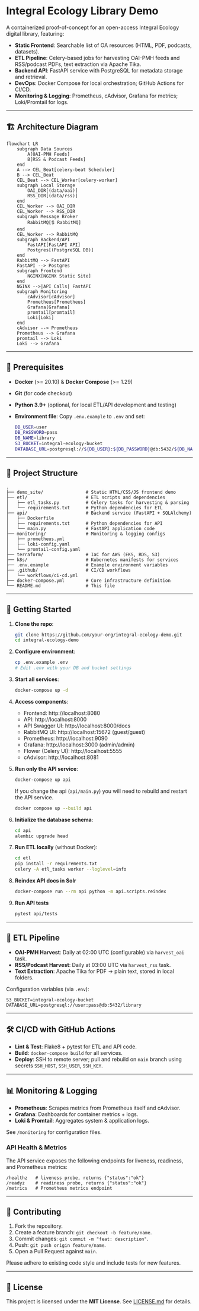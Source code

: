 # Integral Ecology Library Demo

A containerized proof-of-concept for an open-access Integral Ecology digital library, featuring:

- **Static Frontend**: Searchable list of OA resources (HTML, PDF, podcasts, datasets).
- **ETL Pipeline**: Celery-based jobs for harvesting OAI-PMH feeds and RSS/podcast PDFs, text extraction via Apache Tika.
- **Backend API**: FastAPI service with PostgreSQL for metadata storage and retrieval.
- **DevOps**: Docker Compose for local orchestration; GitHub Actions for CI/CD.
- **Monitoring & Logging**: Prometheus, cAdvisor, Grafana for metrics; Loki/Promtail for logs.

---

## 🏗 Architecture Diagram

```mermaid
flowchart LR
    subgraph Data Sources
        A[OAI-PMH Feeds]
        B[RSS & Podcast Feeds]
    end
    A --> CEL_Beat[celery-beat Scheduler]
    B --> CEL_Beat
    CEL_Beat --> CEL_Worker[celery-worker]
    subgraph Local Storage
        OAI_DIR[(data/oai)]
        RSS_DIR[(data/rss)]
    end
    CEL_Worker --> OAI_DIR
    CEL_Worker --> RSS_DIR
    subgraph Message Broker
        RabbitMQ[🔃 RabbitMQ]
    end
    CEL_Worker --> RabbitMQ
    subgraph Backend/API
        FastAPI[FastAPI API]
        Postgres[(PostgreSQL DB)]
    end
    RabbitMQ --> FastAPI
    FastAPI --> Postgres
    subgraph Frontend
        NGINX[NGINX Static Site]
    end
    NGINX -->|API Calls| FastAPI
    subgraph Monitoring
        cAdvisor[cAdvisor]
        Prometheus[Prometheus]
        Grafana[Grafana]
        promtail[promtail]
        Loki[Loki]
    end
    cAdvisor --> Prometheus
    Prometheus --> Grafana
    promtail --> Loki
    Loki --> Grafana
```

---

## 🔧 Prerequisites

- **Docker** (>= 20.10) & **Docker Compose** (>= 1.29)
- **Git** (for code checkout)
- **Python 3.9+** (optional, for local ETL/API development and testing)
- **Environment file**: Copy `.env.example` to `.env` and set:

  ```bash
  DB_USER=user
  DB_PASSWORD=pass
  DB_NAME=library
  S3_BUCKET=integral-ecology-bucket
  DATABASE_URL=postgresql://${DB_USER}:${DB_PASSWORD}@db:5432/${DB_NAME}
  ```

---

## 📁 Project Structure

```text
.
├── demo_site/                # Static HTML/CSS/JS frontend demo
├── etl/                      # ETL scripts and dependencies
│   ├── etl_tasks.py          # Celery tasks for harvesting & parsing
│   └── requirements.txt      # Python dependencies for ETL
├── api/                      # Backend service (FastAPI + SQLAlchemy)
│   ├── Dockerfile
│   ├── requirements.txt      # Python dependencies for API
│   └── main.py               # FastAPI application code
├── monitoring/               # Monitoring & logging configs
│   ├── prometheus.yml
│   ├── loki-config.yaml
│   └── promtail-config.yaml
├── terraform/                # IaC for AWS (EKS, RDS, S3)
├── k8s/                      # Kubernetes manifests for services
├── .env.example              # Example environment variables
├── .github/                  # CI/CD workflows
│   └── workflows/ci-cd.yml
├── docker-compose.yml        # Core infrastructure definition
└── README.md                 # This file
```

---

## 🚀 Getting Started

1. **Clone the repo**:
   ```bash
   git clone https://github.com/your-org/integral-ecology-demo.git
   cd integral-ecology-demo
   ```

2. **Configure environment**:
   ```bash
   cp .env.example .env
   # Edit .env with your DB and bucket settings
   ```

3. **Start all services**:
   ```bash
   docker-compose up -d
   ```

4. **Access components**:
   - Frontend:      http://localhost:8080
   - API:           http://localhost:8000
   - API Swagger UI: http://localhost:8000/docs
   - RabbitMQ UI:   http://localhost:15672  (guest/guest)
   - Prometheus:    http://localhost:9090
   - Grafana:       http://localhost:3000  (admin/admin)
   - Flower (Celery UI): http://localhost:5555
   - cAdvisor:      http://localhost:8081

5. **Run only the API service**:
   ```bash
   docker-compose up api
   ```

   If you change the api (`api/main.py`) you will need to rebuild and restart the API service.

   ```bash
   docker compose up --build api
   ```

6. **Initialize the database schema**:
   ```bash
   cd api
   alembic upgrade head
   ```

7. **Run ETL locally** (without Docker):
   ```bash
   cd etl
   pip install -r requirements.txt
   celery -A etl_tasks worker --loglevel=info
   ```

8. **Reindex API docs in Solr**
    ```bash
   docker-compose run --rm api python -m api.scripts.reindex
    ```

9. **Run API tests**
    ```bash
   pytest api/tests
    ```

---

## 🔄 ETL Pipeline

- **OAI-PMH Harvest**: Daily at 02:00 UTC (configurable) via `harvest_oai` task.
- **RSS/Podcast Harvest**: Daily at 03:00 UTC via `harvest_rss` task.
- **Text Extraction**: Apache Tika for PDF → plain text, stored in local folders.

Configuration variables (via `.env`):

```env
S3_BUCKET=integral-ecology-bucket
DATABASE_URL=postgresql://user:pass@db:5432/library
```  

---

## 🛠 CI/CD with GitHub Actions

- **Lint & Test**: Flake8 + pytest for ETL and API code.
- **Build**: `docker-compose build` for all services.
- **Deploy**: SSH to remote server; pull and rebuild on `main` branch using secrets `SSH_HOST`, `SSH_USER`, `SSH_KEY`.

---

## 📊 Monitoring & Logging

- **Prometheus**: Scrapes metrics from Prometheus itself and cAdvisor.
- **Grafana**: Dashboards for container metrics + logs.
- **Loki & Promtail**: Aggregates system & application logs.

See `/monitoring` for configuration files.

### API Health & Metrics

The API service exposes the following endpoints for liveness, readiness, and Prometheus metrics:

```text
/healthz   # liveness probe, returns {"status":"ok"}
/readyz    # readiness probe, returns {"status":"ok"}
/metrics   # Prometheus metrics endpoint
```

---

## 🤝 Contributing

1. Fork the repository.
2. Create a feature branch: `git checkout -b feature/name`.
3. Commit changes: `git commit -m "feat: description"`.
4. Push: `git push origin feature/name`.
5. Open a Pull Request against `main`.

Please adhere to existing code style and include tests for new features.

---

## 📜 License

This project is licensed under the **MIT License**. See [LICENSE.md](LICENSE.md) for details.
